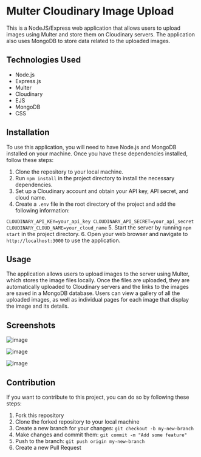 # Multer Cloudinary Image Upload

This is a NodeJS/Express web application that allows users to upload images using Multer and store them on Cloudinary servers. The application also uses MongoDB to store data related to the uploaded images.

## Technologies Used

- Node.js
- Express.js
- Multer
- Cloudinary
- EJS
- MongoDB
- CSS

## Installation

To use this application, you will need to have Node.js and MongoDB installed on your machine. Once you have these dependencies installed, follow these steps:

1. Clone the repository to your local machine.
2. Run `npm install` in the project directory to install the necessary dependencies.
3. Set up a Cloudinary account and obtain your API key, API secret, and cloud name.
4. Create a `.env` file in the root directory of the project and add the following information:

``
CLOUDINARY_API_KEY=your_api_key
CLOUDINARY_API_SECRET=your_api_secret
CLOUDINARY_CLOUD_NAME=your_cloud_name
``
5. Start the server by running `npm start` in the project directory.
6. Open your web browser and navigate to `http://localhost:3000` to use the application.

## Usage

The application allows users to upload images to the server using Multer, which stores the image files locally. Once the files are uploaded, they are automatically uploaded to Cloudinary servers and the links to the images are saved in a MongoDB database. Users can view a gallery of all the uploaded images, as well as individual pages for each image that display the image and its details.

## Screenshots

![image](https://github.com/user-attachments/assets/2e02504b-3b85-43f3-950b-2f3a75e64ce9)

![image](https://github.com/user-attachments/assets/5f6df2f4-e4cc-4ce9-b2c8-0a5d9828167d)

![image](https://github.com/user-attachments/assets/5dd7e770-22cf-4546-89fd-61d37f980155)

## Contribution

If you want to contribute to this project, you can do so by following these steps:

1. Fork this repository
2. Clone the forked repository to your local machine
3. Create a new branch for your changes: `git checkout -b my-new-branch`
4. Make changes and commit them: `git commit -m "Add some feature"`
5. Push to the branch: `git push origin my-new-branch`
6. Create a new Pull Request
